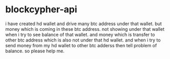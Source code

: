 # blockcypher-api
i have created hd wallet and drive many btc address under that wallet. but money which is coming in these btc address. not showing under that wallet when i try to see balance of that wallet. and money which is transfer to other btc address which is also not under that hd wallet. and when i try to send money from my hd wallet to other btc adderss then tell problem of balance. so please help me.
